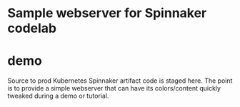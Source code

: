 # Sample webserver for Spinnaker codelab
# demo
Source to prod Kubernetes Spinnaker artifact code is staged here. The point is to provide a simple webserver that can have its colors/content quickly tweaked during a demo or tutorial.
